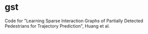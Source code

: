 # gst
Code for "Learning Sparse Interaction Graphs of Partially Detected Pedestrians for Trajectory Prediction", Huang et al.
